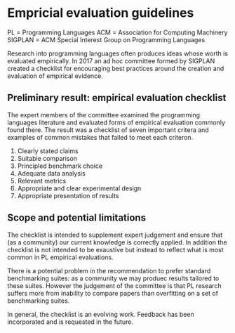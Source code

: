 # Empricial evaluation guidelines

PL = Programming Languages
ACM = Association for Computing Machinery
SIGPLAN = ACM Special Interest Group on Programming Languages

Research into programming languages often produces ideas whose worth is evaluated empirically.
In 2017 an ad hoc committee formed by SIGPLAN created a checklist for encouraging best practices around the creation and evaluation of empirical evidence.

## Preliminary result: empirical evaluation checklist

The expert members of the committee examined the programming languages literature and evaluated forms of empirical evaluation commonly found there.
The result was a checklist of seven important critera and examples of common mistakes that failed to meet each criteron.

1. Clearly stated claims
2. Suitable comparison
3. Principled benchmark choice
4. Adequate data analysis
5. Relevant metrics
6. Appropriate and clear experimental design
7. Appropriate presentation of results

## Scope and potential limitations

The checklist is intended to supplement expert judgement and ensure that (as a community) our current knowledge is correctly applied.
In addition the checklist is not intended to be exaustive but instead to reflect what is most common in PL empirical evaluations.

There is a potential problem in the recommendation to prefer standard benchmarking suites: as a community we may produec results tailored to these suites.
However the judgement of the committee is that PL research suffers more from inability to compare papers than overfitting on a set of benchmarking suites.

In general, the checklist is an evolving work.
Feedback has been incorporated and is requested in the future.
